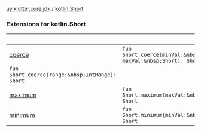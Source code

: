[uy.klutter.core.jdk](../index.md) / [kotlin.Short](.)


### Extensions for kotlin.Short

|&nbsp;|&nbsp;|
|---|---|
| [coerce](coerce.md) | `fun Short.coerce(minVal:&nbsp;Short, maxVal:&nbsp;Short): Short`
`fun Short.coerce(range:&nbsp;IntRange): Short` |
| [maximum](maximum.md) | `fun Short.maximum(maxVal:&nbsp;Short): Short` |
| [minimum](minimum.md) | `fun Short.minimum(minVal:&nbsp;Short): Short` |
